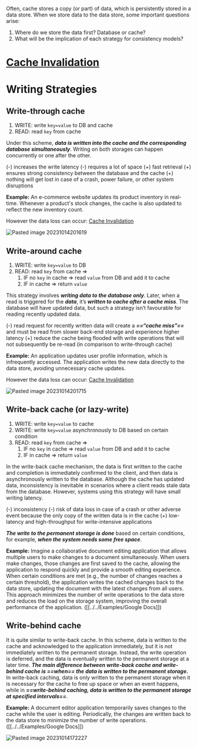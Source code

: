 Often, cache stores a copy (or part) of data, which is persistently stored in a data store. When we store data to the data store, some important questions arise:
1. Where do we store the data first? Database or cache?
2. What will be the implication of each strategy for consistency models?
# [Cache Invalidation](Cache%20Invalidation.md)

# Writing Strategies

## Write-through cache

1. WRITE: write `key=value` to DB and cache
2. READ: read `key` from cache

Under this scheme, ***data is written into the cache and the corresponding database simultaneously***. Writing on both storages can happen concurrently or one after the other. 

(-) increases the write latency 
(-) requires a lot of space
(+) fast retrieval
(+) ensures strong consistency between the database and the cache
(+) nothing will get lost in case of a crash, power failure, or other system disruptions

**Example:** An e-commerce website updates its product inventory in real-time. Whenever a product's stock changes, the cache is also updated to reflect the new inventory count.

However the data loss can occur: [Cache Invalidation](Cache%20Invalidation.md)

![Pasted image 20231014201619](../../../../../_Attachments/Pasted%20image%2020231014201619.png)

## Write-around cache

1. WRITE: write `key=value` to DB
2. READ: read `key` from cache => 
	1. IF no `key` in cache => read `value` from DB and add it to cache
	2. IF in cache => return `value`

This strategy involves ***writing data to the database only***. Later, when a read is triggered for the ***data***, it’s ***written to cache after a cache miss***. The database will have updated data, but such a strategy isn’t favourable for reading recently updated data.

(-) read request for recently written data will create a ***==“cache miss”==*** and must be read from slower back-end storage and experience higher latency
(+) reduce the cache being flooded with write operations that will not subsequently be re-read (in comparison to write-through cache)

**Example:** An application updates user profile information, which is infrequently accessed. The application writes the new data directly to the data store, avoiding unnecessary cache updates.

However the data loss can occur: [Cache Invalidation](Cache%20Invalidation.md)

![Pasted image 20231014201715](../../../../../_Attachments/Pasted%20image%2020231014201715.png)

## Write-back cache (or lazy-write)

1. WRITE: write `key=value` to cache
2. WRITE: write `key=value` asynchronously to DB based on certain condition
3. READ: read `key` from cache => 
	1. IF no `key` in cache => read `value` from DB and add it to cache
	2. IF in cache => return `value`

In the write-back cache mechanism, the data is first written to the cache and completion is immediately confirmed to the client, and then data is asynchronously written to the database. Although the cache has updated data, inconsistency is inevitable in scenarios where a client reads stale data from the database. However, systems using this strategy will have small writing latency.

(-) inconsistency
(-) risk of data loss in case of a crash or other adverse event because the only copy of the written data is in the cache
(+) low-latency and high-throughput for write-intensive applications

***The write to the permanent storage is done*** based on certain conditions, for example, ***when the system needs some free space***. 

**Example:** Imagine a collaborative document editing application that allows multiple users to make changes to a document simultaneously. When users make changes, those changes are first saved to the cache, allowing the application to respond quickly and provide a smooth editing experience. When certain conditions are met (e.g., the number of changes reaches a certain threshold), the application writes the cached changes back to the data store, updating the document with the latest changes from all users. This approach minimizes the number of write operations to the data store and reduces the load on the storage system, improving the overall performance of the application. ([[../../Examples/Google Docs]])
## Write-behind cache

It is quite similar to write-back cache. In this scheme, data is written to the cache and acknowledged to the application immediately, but it is not immediately written to the permanent storage. Instead, the write operation is deferred, and the data is eventually written to the permanent storage at a later time. ***The main difference between write-back cache and write-behind cache is ==when== the data is written to the permanent storage.*** In write-back caching, data is only written to the permanent storage when it is necessary for the cache to free up space or when an event happens, while in ***==write-behind caching, data is written to the permanent storage at specified intervals==***.

**Example:** A document editor application temporarily saves changes to the cache while the user is editing. Periodically, the changes are written back to the data store to minimize the number of write operations. ([[../../Examples/Google Docs]])

![Pasted image 20231014172227](../../../../../_Attachments/Pasted%20image%2020231014172227.png)

